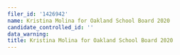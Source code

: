 ```yaml
---
filer_id: '1426942'
name: Kristina Molina for Oakland School Board 2020
candidate_controlled_id: ''
data_warning: 
title: Kristina Molina for Oakland School Board 2020
---
```

